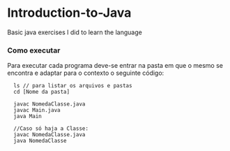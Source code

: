 # Introduction-to-Java
Basic java exercises I did to learn the language 

### Como executar

Para executar cada programa deve-se entrar na pasta em que o mesmo se encontra e adaptar para o contexto o seguinte código:

```
  ls // para listar os arquivos e pastas
  cd [Nome da pasta]
  
  javac NomedaClasse.java
  javac Main.java
  java Main

  //Caso só haja a Classe:
  javac NomedaClasse.java
  java NomedaClasse
```


